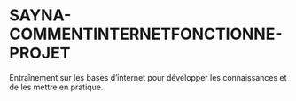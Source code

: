 # SAYNA-COMMENTINTERNETFONCTIONNE-PROJET
Entraînement sur les bases d’internet pour développer les connaissances et de les mettre en pratique.

